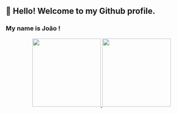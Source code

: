## 👋 Hello! Welcome to my Github profile.
### My name is João !

<div align="center">
  <a href="https://github.com/joaojpsa/joaojpsa">
  <img height="180em" src="https://github-readme-stats.vercel.app/api?username=joaojpsa&show_icons=true&theme=dracula&include_all_commits=true&count_private=true"/>
  <img height="180em" src="https://github-readme-stats.vercel.app/api/top-langs/?username=joaojpsa&layout=compact&langs_count=7&theme=dracula"/>
</div>
<!---
joaojpsa/joaojpsa is a ✨ special ✨ repository because its `README.md` (this file) appears on your GitHub profile.
You can click the Preview link to take a look at your changes.
--->

